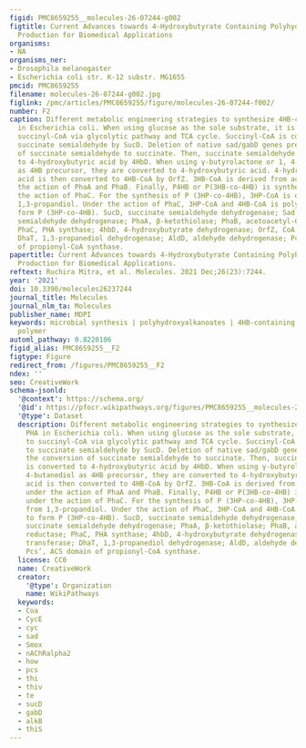 ```yaml
---
figid: PMC8659255__molecules-26-07244-g002
figtitle: Current Advances towards 4-Hydroxybutyrate Containing Polyhydroxyalkanoates
  Production for Biomedical Applications
organisms:
- NA
organisms_ner:
- Drosophila melanogaster
- Escherichia coli str. K-12 substr. MG1655
pmcid: PMC8659255
filename: molecules-26-07244-g002.jpg
figlink: /pmc/articles/PMC8659255/figure/molecules-26-07244-f002/
number: F2
caption: Different metabolic engineering strategies to synthesize 4HB-containing PHA
  in Escherichia coli. When using glucose as the sole substrate, it is converted to
  succinyl-CoA via glycolytic pathway and TCA cycle. Succinyl-CoA is converted to
  succinate semialdehyde by SucD. Deletion of native sad/gabD genes prevents the conversion
  of succinate semialdehyde to succinate. Then, succinate semialdehyde is converted
  to 4-hydroxybutyric acid by 4HbD. When using γ-butyrolactone or 1, 4-butanediol
  as 4HB precursor, they are converted to 4-hydroxybutyric acid. 4-hydroxybutyric
  acid is then converted to 4HB-CoA by OrfZ. 3HB-CoA is derived from acetyl-CoA under
  the action of PhaA and PhaB. Finally, P4HB or P(3HB-co-4HB) is synthesized under
  the action of PhaC. For the synthesis of P (3HP-co-4HB), 3HP-CoA is derived from
  1,3-propandiol. Under the action of PhaC, 3HP-CoA and 4HB-CoA is polymerized to
  form P (3HP-co-4HB). SucD, succinate semialdehyde dehydrogenase; Sad and GabD, succinate
  semialdehyde dehydrogenase; PhaA, β-ketothiolase; PhaB, acetoacetyl-CoA reductase;
  PhaC, PHA synthase; 4hbD, 4-hydroxybutyrate dehydrogenase; OrfZ, CoA transferase;
  DhaT, 1,3-propanediol dehydrogenase; AldD, aldehyde dehydrogenase; Pcs’, ACS domain
  of propionyl-CoA synthase.
papertitle: Current Advances towards 4-Hydroxybutyrate Containing Polyhydroxyalkanoates
  Production for Biomedical Applications.
reftext: Ruchira Mitra, et al. Molecules. 2021 Dec;26(23):7244.
year: '2021'
doi: 10.3390/molecules26237244
journal_title: Molecules
journal_nlm_ta: Molecules
publisher_name: MDPI
keywords: microbial synthesis | polyhydroxyalkanoates | 4HB-containing PHA | elastic
  polymer
automl_pathway: 0.8220106
figid_alias: PMC8659255__F2
figtype: Figure
redirect_from: /figures/PMC8659255__F2
ndex: ''
seo: CreativeWork
schema-jsonld:
  '@context': https://schema.org/
  '@id': https://pfocr.wikipathways.org/figures/PMC8659255__molecules-26-07244-g002.html
  '@type': Dataset
  description: Different metabolic engineering strategies to synthesize 4HB-containing
    PHA in Escherichia coli. When using glucose as the sole substrate, it is converted
    to succinyl-CoA via glycolytic pathway and TCA cycle. Succinyl-CoA is converted
    to succinate semialdehyde by SucD. Deletion of native sad/gabD genes prevents
    the conversion of succinate semialdehyde to succinate. Then, succinate semialdehyde
    is converted to 4-hydroxybutyric acid by 4HbD. When using γ-butyrolactone or 1,
    4-butanediol as 4HB precursor, they are converted to 4-hydroxybutyric acid. 4-hydroxybutyric
    acid is then converted to 4HB-CoA by OrfZ. 3HB-CoA is derived from acetyl-CoA
    under the action of PhaA and PhaB. Finally, P4HB or P(3HB-co-4HB) is synthesized
    under the action of PhaC. For the synthesis of P (3HP-co-4HB), 3HP-CoA is derived
    from 1,3-propandiol. Under the action of PhaC, 3HP-CoA and 4HB-CoA is polymerized
    to form P (3HP-co-4HB). SucD, succinate semialdehyde dehydrogenase; Sad and GabD,
    succinate semialdehyde dehydrogenase; PhaA, β-ketothiolase; PhaB, acetoacetyl-CoA
    reductase; PhaC, PHA synthase; 4hbD, 4-hydroxybutyrate dehydrogenase; OrfZ, CoA
    transferase; DhaT, 1,3-propanediol dehydrogenase; AldD, aldehyde dehydrogenase;
    Pcs’, ACS domain of propionyl-CoA synthase.
  license: CC0
  name: CreativeWork
  creator:
    '@type': Organization
    name: WikiPathways
  keywords:
  - Coa
  - CycE
  - cyc
  - sad
  - Smox
  - nAChRalpha2
  - how
  - pcs
  - thi
  - thiv
  - te
  - sucD
  - gabD
  - alkB
  - thiS
---
```

